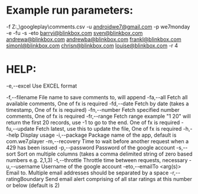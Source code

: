 Example run parameters:
==============
-f  Z:\_\googleplay\comments.csv
-u androidwe7@gmail.com
-p we7monday
-e
-fu
-s
-eto barryi@blinkbox.com sven@blinkbox.com andrewa@blinkbox.com andrewba@blinkbox.com frankl@blinkbox.com simonl@blinkbox.com chrisn@blinkbox.com louise@blinkbox.com
-r 4


HELP:
==============
-e,--excel                  Use EXCEL format
 
 -f,--filename <arg>         File name to save comments to, will append
 -fa,--all                   Fetch all available comments, One of fx is
                             required
 -fd,--date <arg>            Fetch by date (takes a timestamp, One of fx
                             is required)
 -fn,--number <arg>          Fetch specified number comments, One of fx is
                             required
 -fr,--range <arg>           Fetch range example "1 20" will return the
                             first 20 records, use -1 to go to the end.
                             One of fx is required
 -fu,--update                Fetch latest, use this to update the file,
                             One of fx is required
 -h,--help                   Display usage
 -i,--package <arg>          Package name of the app, default is
                             com.we7.player
 -m,--recovery <arg>         Time to wait before another request when a
                             429 has been issued
 -p,--password <arg>         Password of the google account
 -s,--sort                   Sort on multiple columns (takes a comma
                             delimited string of zero based numbers e.g.
                             2,1,3)
 -t,--throttle <arg>         Throttle time between requests, necessary
 -u,--username <arg>         Username of the google account
 -eto,--emailTo <arg(s)>     Email to. Multiple email addresses should be
                             separated by a space
 -r,--ratingBoundary <arg>   Send email alert comprising of all star
                             ratings at this number or below (default is
                             2)
